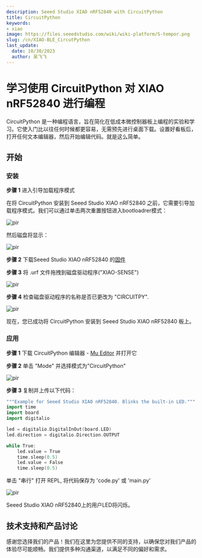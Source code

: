 ```yaml
---
description: Seeed Studio XIAO nRF52840 with CircuitPython
title: CircuitPython
keywords:
- xiao
image: https://files.seeedstudio.com/wiki/wiki-platform/S-tempor.png
slug: /cn/XIAO-BLE_CircutPython
last_update:
  date: 10/30/2023
  author: 吴飞飞
---
```


# 学习使用 CircuitPython 对 XIAO nRF52840 进行编程

CircuitPython 是一种编程语言，旨在简化在低成本微控制器板上编程的实验和学习。它使入门比以往任何时候都更容易，无需预先进行桌面下载。设置好看板后，打开任何文本编辑器，然后开始编辑代码。就是这么简单。

## **开始**

### 安装

**步骤 1** 进入引导加载程序模式

在将 CircuitPython 安装到 Seeed Studio XIAO nRF52840 之前，它需要引导加载程序模式。我们可以通过单击两次重置按钮进入bootloadrer模式：

<!-- ![](https://files.seeedstudio.com/wiki/XIAO-BLE/functional2b.jpg) -->
  <p style={{textAlign: 'center'}}><img src="https://files.seeedstudio.com/wiki/XIAO-BLE/functional2b.jpg" alt="pir" width={600} height="auto" /></p>

然后磁盘将显示：

<!-- ![](https://files.seeedstudio.com/wiki/XIAO-BLE/BLEtu1.png) -->
  <p style={{textAlign: 'center'}}><img src="https://files.seeedstudio.com/wiki/XIAO-BLE/BLEtu1.png" alt="pir" width={600} height="auto" /></p>

**步骤 2** 下载Seeed Studio XIAO nRF52840 的[固件](https://files.seeedstudio.com/wiki/XIAO-BLE/XIAO-Circuitpython.uf2) 

**步骤 3** 将 .urf 文件拖拽到磁盘驱动程序("XIAO-SENSE")

<!-- ![](https://files.seeedstudio.com/wiki/XIAO-BLE/BLEtu3.png) -->
  <p style={{textAlign: 'center'}}><img src="https://files.seeedstudio.com/wiki/XIAO-BLE/BLEtu3.png" alt="pir" width={600} height="auto" /></p>

**步骤 4** 检查磁盘驱动程序的名称是否已更改为 "CIRCUITPY".

<!-- ![](https://files.seeedstudio.com/wiki/XIAO-RP2040/res/rp2040tu2.png) -->
  <p style={{textAlign: 'center'}}><img src="https://files.seeedstudio.com/wiki/XIAO-RP2040/res/rp2040tu2.png" alt="pir" width={600} height="auto" /></p>

现在，您已成功将 CircuitPython 安装到 Seeed Studio XIAO nRF52840 板上。

### 应用

**步骤 1** 下载 CircuitPython 编辑器 - [Mu Editor](https://codewith.mu/en/download) 并打开它

**步骤 2** 单击 "Mode" 并选择模式为"CircuitPython"

<!-- ![](https://files.seeedstudio.com/wiki/XIAO-BLE/BLEtu4.png) -->
  <p style={{textAlign: 'center'}}><img src="https://files.seeedstudio.com/wiki/XIAO-BLE/BLEtu4.png" alt="pir" width={600} height="auto" /></p>

**步骤 3** 复制并上传以下代码：

```c++
"""Example for Seeed Studio XIAO nRF52840. Blinks the built-in LED."""
import time
import board
import digitalio

led = digitalio.DigitalInOut(board.LED)
led.direction = digitalio.Direction.OUTPUT

while True:
    led.value = True
    time.sleep(0.5)
    led.value = False
    time.sleep(0.5)
```

单击 "串行" 打开 REPL, 将代码保存为 'code.py' 或 'main.py'

<!-- ![](https://files.seeedstudio.com/wiki/XIAO-BLE/BLEtu5.png) -->
  <p style={{textAlign: 'center'}}><img src="https://files.seeedstudio.com/wiki/XIAO-BLE/BLEtu5.png" alt="pir" width={600} height="auto" /></p>

Seeed Studio XIAO nRF52840上的用户LED将闪烁。

## 技术支持和产品讨论

感谢您选择我们的产品！我们在这里为您提供不同的支持，以确保您对我们产品的体验尽可能顺畅。我们提供多种沟通渠道，以满足不同的偏好和需求。

<div class="button_tech_support_container">
<a href="https://forum.seeedstudio.com/" class="button_forum"></a> 
<a href="https://www.seeedstudio.com/contacts" class="button_email"></a>
</div>

<div class="button_tech_support_container">
<a href="https://discord.gg/eWkprNDMU7" class="button_discord"></a> 
<a href="https://github.com/Seeed-Studio/wiki-documents/discussions/69" class="button_discussion"></a>
</div>
